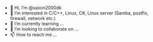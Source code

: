 - 👋 Hi, I’m @saxon2000dk
- 👀 I’m interested in C/C++, Linux, C#, Linux server (Samba, postfix, firewall, network etc.)
- 🌱 I’m currently learning ...
- 💞️ I’m looking to collaborate on ...
- 📫 How to reach me ...

<!---
saxon2000dk/saxon2000dk is a ✨ special ✨ repository because its `README.md` (this file) appears on your GitHub profile.
You can click the Preview link to take a look at your changes.
--->
